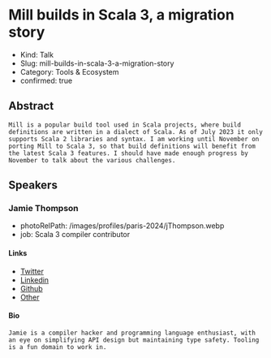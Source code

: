 # Mill builds in Scala 3, a migration story

- Kind: Talk
- Slug: mill-builds-in-scala-3-a-migration-story
- Category: Tools & Ecosystem
- confirmed: true

## Abstract

```
Mill is a popular build tool used in Scala projects, where build definitions are written in a dialect of Scala. As of July 2023 it only supports Scala 2 libraries and syntax. I am working until November on porting Mill to Scala 3, so that build definitions will benefit from the latest Scala 3 features. I should have made enough progress by November to talk about the various challenges.
```

## Speakers

### Jamie Thompson

- photoRelPath: /images/profiles/paris-2024/jThompson.webp
- job: Scala 3 compiler contributor

#### Links

- [Twitter](https://twitter.com/bishabosha)
- [Linkedin](https://www.linkedin.com/in/james-richard-thompson)
- [Github](https://github.com/bishabosha)
- [Other](https://bishabosha.github.io/about)

#### Bio

```
Jamie is a compiler hacker and programming language enthusiast, with an eye on simplifying API design but maintaining type safety. Tooling is a fun domain to work in.
```
